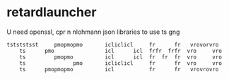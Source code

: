 # retardlauncher

U need openssl, cpr n nlohmann json libraries to use ts gng


```
tstststsst     pmopmopmo       icliclicl     fr      fr   vrovorvro
    ts      pmo                icl      icl  frfr  frfr  vro     vro
    ts         pmopmo          icl      icl  fr  fr  fr  vro     vro
    ts               pmo       icliclicl     fr      fr  vro     vro
    ts      pmopmopmo          icl           fr      fr   vrovrovro
```
